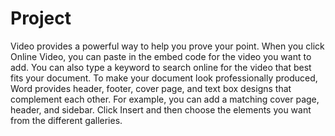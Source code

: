 # Project
Video provides a powerful way to help you prove your point.
When you click Online Video, you can paste in the embed code for the video you want to add.
You can also type a keyword to search online for the video that best fits your document.
To make your document look professionally produced, Word provides header, footer, cover page, and text box designs that complement each other.
For example, you can add a matching cover page, header, and sidebar. Click Insert and then choose the elements you want from the different galleries.

